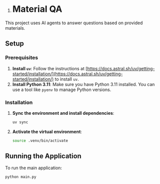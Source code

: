 1. # Material QA

This project uses AI agents to answer questions based on provided materials.

## Setup

### Prerequisites

1.  **Install `uv`**: Follow the instructions at [https://docs.astral.sh/uv/getting-started/installation/](https://docs.astral.sh/uv/getting-started/installation/) to install `uv`.
2.  **Install Python 3.11**: Make sure you have Python 3.11 installed. You can use a tool like `pyenv` to manage Python versions.

### Installation

1.  **Sync the environment and install dependencies**:
    ```bash
    uv sync
    ```
2.  **Activate the virtual environment**:
    ```bash
    source .venv/bin/activate
    ```

## Running the Application

To run the main application:

```bash
python main.py
```
